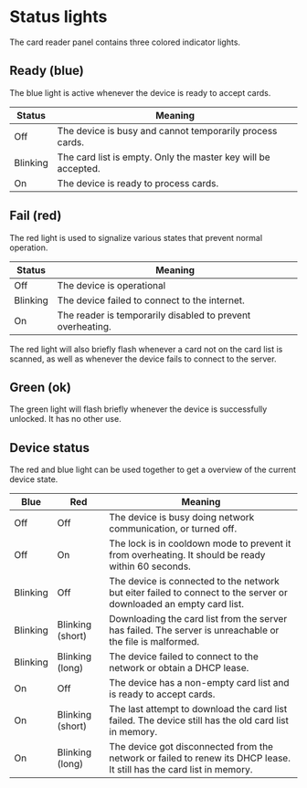 # Status lights

The card reader panel contains three colored indicator lights.

## Ready (blue)

The blue light is active whenever the device is ready to accept cards.

| Status   | Meaning                                                       |
| -------- | ------------------------------------------------------------- |
| Off      | The device is busy and cannot temporarily process cards.      |
| Blinking | The card list is empty. Only the master key will be accepted. |
| On       | The device is ready to process cards.                         |

## Fail (red)

The red light is used to signalize various states that prevent normal operation.

| Status   | Meaning                                                    |
| -------- | ---------------------------------------------------------- |
| Off      | The device is operational                                  |
| Blinking | The device failed to connect to the internet.              |
| On       | The reader is temporarily disabled to prevent overheating. |

The red light will also briefly flash whenever a card not on the card list is scanned, as well as whenever the device fails to connect to the server.

## Green (ok)

The green light will flash briefly whenever the device is successfully unlocked. It has no other use.

## Device status

The red and blue light can be used together to get a overview of the current device state.

| Blue     | Red              | Meaning                                                                                                               |
| -------- | ---------------- | --------------------------------------------------------------------------------------------------------------------- |
| Off      | Off              | The device is busy doing network communication, or turned off.                                                        |
| Off      | On               | The lock is in cooldown mode to prevent it from overheating. It should be ready within 60 seconds.                    |
| Blinking | Off              | The device is connected to the network but eiter failed to connect to the server or downloaded an empty card list.    |
| Blinking | Blinking (short) | Downloading the card list from the server has failed. The server is unreachable or the file is malformed.             |
| Blinking | Blinking (long)  | The device failed to connect to the network or obtain a DHCP lease.                                                   |
| On       | Off              | The device has a non-empty card list and is ready to accept cards.                                                    |
| On       | Blinking (short) | The last attempt to download the card list failed. The device still has the old card list in memory.                  |
| On       | Blinking (long)  | The device got disconnected from the network or failed to renew its DHCP lease. It still has the card list in memory. |
